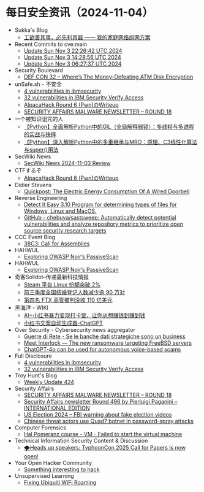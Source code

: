 # 每日安全资讯（2024-11-04）

- Sukka's Blog
  - [工欲善其事，必先利其器 —— 我的家庭网络组网方案](https://blog.skk.moe/post/home-network-setup/)
- Recent Commits to cve:main
  - [Update Sun Nov  3 22:26:42 UTC 2024](https://github.com/trickest/cve/commit/545cda447fe3d3ed162bd6334363a83c4c768771)
  - [Update Sun Nov  3 14:28:56 UTC 2024](https://github.com/trickest/cve/commit/55e7458dce29ffd7ada77995298a3e86e0155667)
  - [Update Sun Nov  3 06:27:37 UTC 2024](https://github.com/trickest/cve/commit/a98cd95e7f55bc5ffdf1a1f04b5a5f196a07da96)
- Security Boulevard
  - [DEF CON 32 – Where’s The Money-Defeating ATM Disk Encryption](https://securityboulevard.com/2024/11/def-con-32-wheres-the-money-defeating-atm-disk-encryption/)
- unSafe.sh - 不安全
  - [4 vulnerabilities in ibmsecurity](https://buaq.net/go-270782.html)
  - [32 vulnerabilities in IBM Security Verify Access](https://buaq.net/go-270783.html)
  - [AlpacaHack Round 6 (Pwn)のWriteup](https://buaq.net/go-270778.html)
  - [SECURITY AFFAIRS MALWARE NEWSLETTER – ROUND 18](https://buaq.net/go-270779.html)
- 一个被知识诅咒的人
  - [【Python】全面解析Python中的GIL（全局解释器锁）：多线程与多进程的实战与抉择](https://blog.csdn.net/nokiaguy/article/details/143449288)
  - [【Python】深入解析Python中的多重继承与MRO：原理、C3线性化算法与super()用法](https://blog.csdn.net/nokiaguy/article/details/143449263)
- SecWiki News
  - [SecWiki News 2024-11-03 Review](http://www.sec-wiki.com/?2024-11-03)
- CTFするぞ
  - [AlpacaHack Round 6 (Pwn)のWriteup](https://ptr-yudai.hatenablog.com/entry/2024/11/03/233033)
- Didier Stevens
  - [Quickpost: The Electric Energy Consumption Of A Wired Doorbell](https://blog.didierstevens.com/2024/11/03/quickpost-the-electric-energy-consumption-of-a-wired-doorbell/)
- Reverse Engineering
  - [Detect It Easy 3.10 Program for determining types of files for Windows, Linux and MacOS.](https://www.reddit.com/r/ReverseEngineering/comments/1giun9z/detect_it_easy_310_program_for_determining_types/)
  - [GitHub - chebuya/sastsweep: Automatically detect potential vulnerabilities and analyze repository metrics to prioritize open source security research targets](https://www.reddit.com/r/ReverseEngineering/comments/1giyk9w/github_chebuyasastsweep_automatically_detect/)
- CCC Event Blog
  - [38C3: Call for Assemblies](https://events.ccc.de/2024/11/03/38c3-call-for-assemblies/)
- HAHWUL
  - [Exploring OWASP Noir’s PassiveScan](https://www.hahwul.com/2024/11/03/passivescan-in-owasp-noir/)
- HAHWUL
  - [Exploring OWASP Noir’s PassiveScan](https://www.hahwul.com/2024/11/03/passivescan-in-owasp-noir/)
- 奇客Solidot–传递最新科技情报
  - [Steam 平台 Linux 份额突破 2%](https://www.solidot.org/story?sid=79667)
  - [前三季度全国结婚登记人数减少逾 90 万对](https://www.solidot.org/story?sid=79666)
  - [第四名 FTX 高管被判没收 110 亿美元](https://www.solidot.org/story?sid=79665)
- 黑海洋 - WIKI
  - [AI+小红书暴力变现打卡营，让你从想赚钱到赚到钱](https://blog.upx8.com/4380)
  - [小红书文案自动生成器-ChatGPT](https://blog.upx8.com/4379)
- Over Security - Cybersecurity news aggregator
  - [Guerre di Rete - Se le banche dati strategiche sono un business](https://guerredirete.substack.com/p/guerre-di-rete-se-le-banche-dati)
  - [Meet Interlock — The new ransomware targeting FreeBSD servers](https://www.bleepingcomputer.com/news/security/meet-interlock-the-new-ransomware-targeting-freebsd-servers/)
  - [ChatGPT-4o can be used for autonomous voice-based scams](https://www.bleepingcomputer.com/news/security/chatgpt-4o-can-be-used-for-autonomous-voice-based-scams/)
- Full Disclosure
  - [4 vulnerabilities in ibmsecurity](https://seclists.org/fulldisclosure/2024/Nov/1)
  - [32 vulnerabilities in IBM Security Verify Access](https://seclists.org/fulldisclosure/2024/Nov/0)
- Troy Hunt's Blog
  - [Weekly Update 424](https://www.troyhunt.com/weekly-update-424/)
- Security Affairs
  - [SECURITY AFFAIRS MALWARE NEWSLETTER – ROUND 18](https://securityaffairs.com/170532/malware/security-affairs-malware-newsletter-round-18.html)
  - [Security Affairs newsletter Round 496 by Pierluigi Paganini – INTERNATIONAL EDITION](https://securityaffairs.com/170525/breaking-news/security-affairs-newsletter-round-496-by-pierluigi-paganini-international-edition.html)
  - [US Election 2024 – FBI warning about fake election videos](https://securityaffairs.com/170514/security/us-election-2024-fbi-warning-about-fake-election-videos.html)
  - [Chinese threat actors use Quad7 botnet in password-spray attacks](https://securityaffairs.com/170503/malware/quad7-botnet-used-by-chinese-threat-actors.html)
- Computer Forensics
  - [Hal Pomeranz course - VM - Failed to start the virtual machine](https://www.reddit.com/r/computerforensics/comments/1gim4nm/hal_pomeranz_course_vm_failed_to_start_the/)
- Technical Information Security Content & Discussion
  - [🌪️Heads up speakers: TyphoonCon 2025 Call for Papers is now open!](https://www.reddit.com/r/netsec/comments/1gijm5z/heads_up_speakers_typhooncon_2025_call_for_papers/)
- Your Open Hacker Community
  - [Something interesting to hack](https://www.reddit.com/r/HowToHack/comments/1giwclv/something_interesting_to_hack/)
- Unsupervised Learning
  - [Fixing Ubiquiti WiFi Roaming](https://danielmiessler.com/p/fixing-ubiquiti-wifi-roaming)
